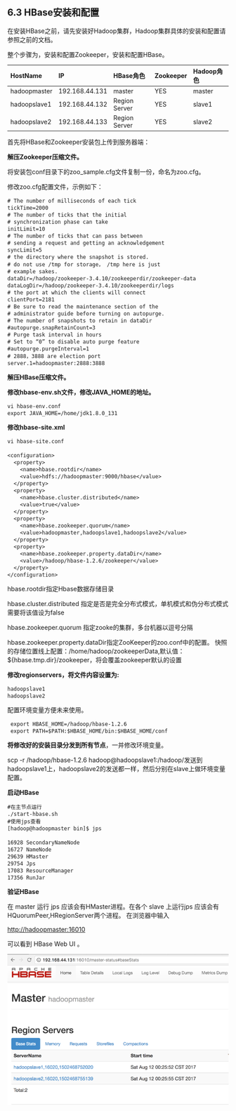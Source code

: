 ## 6.3 HBase安装和配置

在安装HBase之前，请先安装好Hadoop集群，Hadoop集群具体的安装和配置请参照之前的文档。

整个步骤为，安装和配置Zookeeper，安装和配置HBase。

| HostName | IP | HBase角色 | Zookeeper | Hadoop角色 |
| :--- | :--- | :--- | :--- | :--- |
| hadoopmaster | 192.168.44.131 | master | YES | master |
| hadoopslave1 | 192.168.44.132 | Region Server | YES | slave1 |
| hadoopslave2 | 192.168.44.133 | Region Server | YES | slave2 |

首先将HBase和Zookeeper安装包上传到服务器端：

**解压Zookeeper压缩文件。**

将安装包conf目录下的zoo\_sample.cfg文件复制一份，命名为zoo.cfg。

修改zoo.cfg配置文件，示例如下：

```
# The number of milliseconds of each tick
tickTime=2000
# The number of ticks that the initial
# synchronization phase can take
initLimit=10
# The number of ticks that can pass between
# sending a request and getting an acknowledgement
syncLimit=5
# the directory where the snapshot is stored.
# do not use /tmp for storage， /tmp here is just
# example sakes.
dataDir=/hadoop/zookeeper-3.4.10/zookeeperdir/zookeeper-data
dataLogDir=/hadoop/zookeeper-3.4.10/zookeeperdir/logs
# the port at which the clients will connect
clientPort=2181
# Be sure to read the maintenance section of the
# administrator guide before turning on autopurge.
# The number of snapshots to retain in dataDir
#autopurge.snapRetainCount=3
# Purge task interval in hours
# Set to “0” to disable auto purge feature
#autopurge.purgeInterval=1
# 2888，3888 are election port
server.1=hadoopmaster:2888:3888
```

**解压HBase压缩文件。**

**修改hbase-env.sh文件，修改JAVA\_HOME的地址。**

```
vi hbase-env.conf
export JAVA_HOME=/home/jdk1.8.0_131
```

**修改hbase-site.xml**

```
vi hbase-site.conf

<configuration>
  <property>
    <name>hbase.rootdir</name>
    <value>hdfs://hadoopmaster:9000/hbase</value>
  </property>
  <property>
    <name>hbase.cluster.distributed</name>
    <value>true</value>
  </property>
  <property>
    <name>hbase.zookeeper.quorum</name>
    <value>hadoopmaster,hadoopslave1,hadoopslave2</value>
  </property>
  <property>
    <name>hbase.zookeeper.property.dataDir</name>
    <value>/hadoop/hbase-1.2.6/zookeeper</value>
  </property>
</configuration>
```

hbase.rootdir指定Hbase数据存储目录

hbase.cluster.distributed 指定是否是完全分布式模式，单机模式和伪分布式模式需要将该值设为false

hbase.zookeeper.quorum 指定zooke的集群，多台机器以逗号分隔

hbase.zookeeper.property.dataDir指定ZooKeeper的zoo.conf中的配置。 快照的存储位置线上配置：/home/hadoop/zookeeperData,默认值：${hbase.tmp.dir}/zookeeper，将会覆盖zookeeper默认的设置

**修改regionservers，将文件内容设置为:**

```
hadoopslave1
hadoopslave2
```

配置环境变量方便未来使用。

```
 export HBASE_HOME=/hadoop/hbase-1.2.6
 export PATH=$PATH:$HBASE_HOME/bin:$HBASE_HOME/conf
```

**将修改好的安装目录分发到所有节点**，一并修改环境变量。

scp -r /hadoop/hbase-1.2.6  hadoop@hadoopslave1:/hadoop/发送到hadoopslave1上，hadoopslave2的发送都一样，然后分别在slave上做环境变量配置。

**启动HBase**

```
#在主节点运行
./start-hbase.sh
#使用jps查看
[hadoop@hadoopmaster bin]$ jps

16928 SecondaryNameNode
16727 NameNode
29639 HMaster
29754 Jps
17083 ResourceManager
17356 RunJar
```

**验证HBase**

在 master 运行 jps 应该会有HMaster进程。在各个 slave 上运行jps 应该会有HQuorumPeer,HRegionServer两个进程。 在浏览器中输入

[http://hadoopmaster:16010](http://master:16010/)

可以看到 HBase Web UI 。

![](/assets/6.3_1.png)

